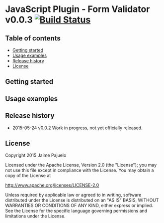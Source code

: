 # JavaScript Plugin - Form Validator v0.0.3 [![Build Status](https://travis-ci.org/jpajuelo/js-form-validator.svg?branch=master)](https://travis-ci.org/jpajuelo/js-form-validator)

## Table of contents

- [Getting started](#getting-started)
- [Usage examples](#usage-examples)
- [Release history](#release-history)
- [License](#license)

## Getting started

## Usage examples

## Release history

 * 2015-05-24   v0.0.2   Work in progress, not yet officially released.

 ## License

Copyright 2015 Jaime Pajuelo

Licensed under the Apache License, Version 2.0 (the "License");
you may not use this file except in compliance with the License.
You may obtain a copy of the License at

   http://www.apache.org/licenses/LICENSE-2.0

Unless required by applicable law or agreed to in writing, software
distributed under the License is distributed on an "AS IS" BASIS,
WITHOUT WARRANTIES OR CONDITIONS OF ANY KIND, either express or implied.
See the License for the specific language governing permissions and
limitations under the License.